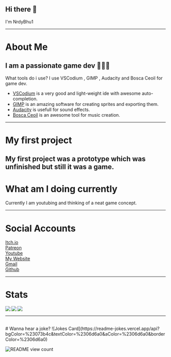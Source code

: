 ## Hi there 👋
I'm NrdyBhu1

---

# About Me
I am a passionate game dev 👨🏻‍💻 
---
What tools do i use?
I use VSCodium , GIMP , Audacity and Bosca Ceoil for game dev.
- [VSCodium](https://vscodium.com/) is a very good and light-weight ide with awesome auto-completion.
- [GIMP](https://gimp.org) is an amazing software for creating sprites and exporting them.
- [Audacity](https://audacityteam.org) is usefull for sound effects.
- [Bosca Ceoil](https://boscaceoil.net) is an awesome tool for music creation.
---

# My first project
My first project was a prototype which was unfinished but still it was a game.
---

# What am I doing currently
Currently I am youtubing and thinking of a neat game concept.

---

# Social Accounts
<a href="https://nrdybhu1.itch.io/">Itch.io</a>  <br>
<a href="https://patreon.com/NrdyBhu1">Patreon</a>  <br>
<a href="https://www.youtube.com/channel/UCoPBq4YveNbsHkg4Rd9AXXQ">Youtube</a>  <br>
<a href="https://nrdybhu1.github.io/">My Website</a>  <br>
<a href="mailto: nrdybhu1.queries@gmail.com">Gmail</a>  <br>
<a href="https://github.com/NrdyBhu1">Github</a>   <br>
    
---
# Stats
<img src="https://github-profile-trophy.vercel.app/?username=NrdyBhu1"/>
<img align="left" src="https://github-readme-stats.vercel.app/api?username=NrdyBhu1&&layout=compact&count_private=true&show_icons=true&hide_border=true&include_all_commits=true&bg_color=0D1117&title_color=FFFFFF&text_color=FFFFFF&icon_color=FFFFFF"/>
<img align="left" src="https://github-readme-stats.vercel.app/api/top-langs/?username=NrdyBhu1&layout=compact&hide_border=true&card_width=250&bg_color=0D1117&title_color=FFFFFF&text_color=FFFFFF&icon_color=FFFFFF"/><br>

---

<br>
# Wanna hear a joke?
![Jokes Card](https://readme-jokes.vercel.app/api?bgColor=%23073b4c&textColor=%2306d6a0&aColor=%2306d6a0&borderColor=%2306d6a0)

![README view count](https://api.ghprofile.me/view?username=NrdyBhu1&label=README%20views&color=0b0764)

